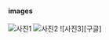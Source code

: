 #### images

![사진1](https://naver.com)
![사진2](https://daum.net "다음 사이트 입니다.")
![사진3][구글]

[사진3]: https://google.com